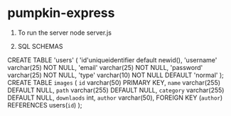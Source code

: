 # pumpkin-express

1) To run the server
node server.js 

2) SQL SCHEMAS

CREATE TABLE 'users' (
	'id'uniqueidentifier default newid(),
	'username' varchar(25) NOT NULL,
	'email' varchar(25) NOT NULL,
	'password' varchar(25) NOT NULL,
	'type' varchar(10) NOT NULL DEFAULT 'normal'
);
CREATE TABLE `images` (
  `id` varchar(50) PRIMARY KEY,
  `name` varchar(255) DEFAULT NULL,
  `path` varchar(255) DEFAULT NULL,
  `category` varchar(255) DEFAULT NULL,
  `downlaods` int, `author` varchar(50),
  FOREIGN KEY (`author`) REFERENCES users(`id`)
);

